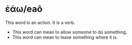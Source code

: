 # ἐάω/eaō
This word is an action. It is a verb.

* This word can mean to allow someone to do something.
* This word can mean to leave something where it is.
